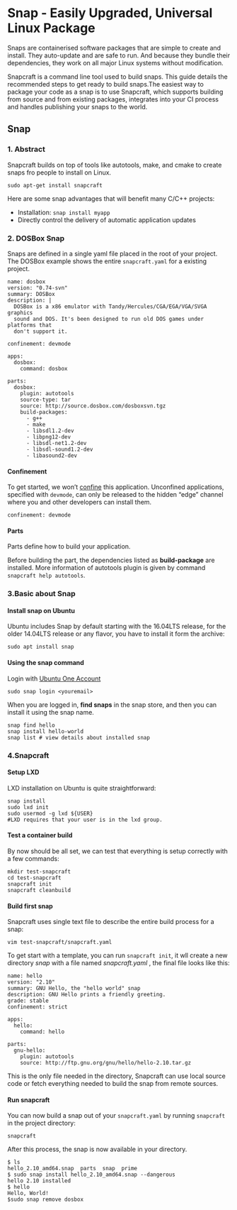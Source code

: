 
# Snap - Easily Upgraded, Universal Linux Package


Snaps are containerised software packages that are simple to create and install. They auto-update and are safe to run. And because they bundle their dependencies, they work on all major Linux systems without modification.



Snapcraft is a command line tool used to build snaps. This guide details the recommended steps to get ready to build snaps.The easiest way to package your code as a snap is to use Snapcraft, which supports building from source and from existing packages, integrates into your CI process and handles publishing your snaps to the world.

## Snap

### 1. Abstract

Snapcraft builds on top of tools like autotools, make, and cmake to create snaps fro people to install on Linux.

`sudo apt-get install snapcraft`

Here are some snap advantages that will benefit many C/C++ projects:

- Installation: `snap install myapp`
- Directly control the delivery of automatic application updates

### 2. DOSBox Snap

Snaps are defined in a single yaml file placed in the root of your project. The DOSBox example shows the entire `snapcraft.yaml` for a existing project.

``` shell
name: dosbox
version: "0.74-svn"
summary: DOSBox
description: |
  DOSBox is a x86 emulator with Tandy/Hercules/CGA/EGA/VGA/SVGA graphics
  sound and DOS. It's been designed to run old DOS games under platforms that
  don't support it.

confinement: devmode

apps:
  dosbox:
    command: dosbox

parts:
  dosbox:
    plugin: autotools
    source-type: tar
    source: http://source.dosbox.com/dosboxsvn.tgz
    build-packages:
      - g++
      - make
      - libsdl1.2-dev
      - libpng12-dev
      - libsdl-net1.2-dev
      - libsdl-sound1.2-dev
      - libasound2-dev
```

#### Confinement

To get started, we won’t [confine](https://docs.snapcraft.io/reference/confinement) this application. Unconfined applications, specified with `devmode`, can only be released to the hidden “edge” channel where you and other developers can install them.

```
confinement: devmode
```

#### Parts

Parts define how to build your application.

Before building the part, the dependencies listed as **build-package** are installed. More information of autotools plugin is given by command `snapcraft help autotools`.

### 3.Basic about Snap

#### Install snap on Ubuntu

Ubuntu includes Snap by default starting with the 16.04LTS release, for the older 14.04LTS release or any flavor, you have to install it form the archive:

```shell
sudo apt install snap
```

#### Using the snap command

Login with [Ubuntu One Account](https://login.ubuntu.com/)

``` shell
sudo snap login <youremail>
```

When you are logged in, **find snaps** in the snap store, and then you can install it using the snap name.

```shell
snap find hello
snap install hello-world
snap list # view details about installed snap
```

### 4.Snapcraft

#### Setup LXD

LXD installation on Ubuntu is quite straightforward:

```shell
snap install
sudo lxd init
sudo usermod -g lxd ${USER}
#LXD requires that your user is in the lxd group.
```

#### Test a container build

By now should be all set, we can test that everything is setup correctly with a few commands:

```shell
mkdir test-snapcraft
cd test-snapcraft
snapcraft init
snapcraft cleanbuild
```

#### Build first snap

Snapcraft uses single text file to describe the entire build process for a snap:

```shell
vim test-snapcraft/snapcraft.yaml
```

To get start with a template, you can run `snapcraft init`, it wll create a new directory *snap* with a file named *snapcraft.yaml* , the final file looks like this:

```shell
name: hello
version: "2.10"
summary: GNU Hello, the "hello world" snap
description: GNU Hello prints a friendly greeting.
grade: stable
confinement: strict

apps:
  hello:
    command: hello

parts:
  gnu-hello:
    plugin: autotools
    source: http://ftp.gnu.org/gnu/hello/hello-2.10.tar.gz
```

This is the only file needed in the directory, Snapcraft can use local source code or fetch everything needed to build the snap from remote sources.

#### Run snapcraft

You can now build a snap out of your `snapcraft.yaml` by running `snapcraft` in the project directory:

```shell
snapcraft
```

After this process, the snap is now available in your directory.

```shell
$ ls
hello_2.10_amd64.snap  parts  snap  prime 
$ sudo snap install hello_2.10_amd64.snap --dangerous
hello 2.10 installed
$ hello
Hello, World!
$sudo snap remove dosbox
```